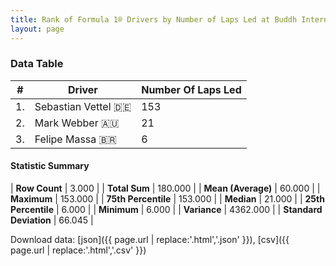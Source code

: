 ```yaml
---
title: Rank of Formula 1® Drivers by Number of Laps Led at Buddh International Circuit
layout: page
---
```


<canvas id="chart" width="400" height="180"></canvas>
<script>
var data = {
    "datasets": [
        {
            "backgroundColor": [
                "#f3a935",
                "#f3a935",
                "#f3a935"
            ],
            "borderColor": [
                "#f68639",
                "#f68639",
                "#f68639"
            ],
            "borderWidth": 1,
            "data": [
                153.0,
                21.0,
                6.0
            ],
            "label": "Number Of Laps Led"
        }
    ],
    "labels": [
        "Sebastian Vettel",
        "Mark Webber",
        "Felipe Massa"
    ]
};
var options = {
  legend: {
    display: false
  },
  scales: {
    xAxes: [{
      ticks: {
        beginAtZero: true,
        maxRotation: 180,
        display: window.innerWidth > 800
      }
    }],
    yAxes: [{
      ticks: {
        beginAtZero: true
      }
    }]
  },
  onResize: function(chart, size) {
    chart.options.scales.xAxes[0].ticks.display = size.width > 800;
  }
};
var chart = new Chart("chart", {
    data: data,
    type: 'bar',
    options: options
});
</script>



### Data Table

| # | Driver | Number Of Laps Led |
|--|--|--|
| 1. | Sebastian Vettel 🇩🇪 | 153 |
| 2. | Mark Webber 🇦🇺 | 21 |
| 3. | Felipe Massa 🇧🇷 | 6 |

#### Statistic Summary

| **Row Count** | 3.000 |
| **Total Sum** | 180.000 |
| **Mean (Average)** | 60.000 |
| **Maximum** | 153.000 |
| **75th Percentile** | 153.000 |
| **Median** | 21.000 |
| **25th Percentile** | 6.000 |
| **Minimum** | 6.000 |
| **Variance** | 4362.000 |
| **Standard Deviation** | 66.045 |

Download data: [json]({{ page.url | replace:'.html','.json' }}), [csv]({{ page.url | replace:'.html','.csv' }})
